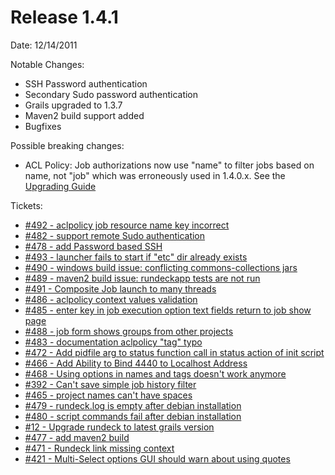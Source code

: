 Release 1.4.1
===========

Date: 12/14/2011

Notable Changes:

* SSH Password authentication 
* Secondary Sudo password authentication
* Grails upgraded to 1.3.7
* Maven2 build support added
* Bugfixes

Possible breaking changes:

* ACL Policy: Job authorizations now use "name" to filter jobs based on name, not "job" which was erroneously used in 1.4.0.x.  See the [Upgrading Guide](http://rundeck.org/1.4.1/upgrading/)

Tickets:

* [#492 - aclpolicy job resource name key incorrect](http://rundeck.lighthouseapp.com/projects/59277/tickets/492)
* [#482 - support remote Sudo authentication](http://rundeck.lighthouseapp.com/projects/59277/tickets/482)
* [#478 - add Password based SSH](http://rundeck.lighthouseapp.com/projects/59277/tickets/478)
* [#493 - launcher fails to start if "etc" dir already exists](http://rundeck.lighthouseapp.com/projects/59277/tickets/493)
* [#490 - windows build issue: conflicting commons-collections jars](http://rundeck.lighthouseapp.com/projects/59277/tickets/490)
* [#489 - maven2 build issue: rundeckapp tests are not run](http://rundeck.lighthouseapp.com/projects/59277/tickets/489)
* [#491 - Composite Job launch to many threads](http://rundeck.lighthouseapp.com/projects/59277/tickets/491)
* [#486 - aclpolicy context values validation](http://rundeck.lighthouseapp.com/projects/59277/tickets/486)
* [#485 - enter key in job execution option text fields return to job show page](http://rundeck.lighthouseapp.com/projects/59277/tickets/485)
* [#488 - job form shows groups from other projects](http://rundeck.lighthouseapp.com/projects/59277/tickets/488)
* [#483 - documentation aclpolicy "tag" typo](http://rundeck.lighthouseapp.com/projects/59277/tickets/483)
* [#472 - Add pidfile arg to status function call in status action of init script](http://rundeck.lighthouseapp.com/projects/59277/tickets/472)
* [#466 - Add Ability to Bind 4440 to Localhost Address](http://rundeck.lighthouseapp.com/projects/59277/tickets/466)
* [#468 - Using options in names and tags doesn't work anymore](http://rundeck.lighthouseapp.com/projects/59277/tickets/468)
* [#392 - Can't save simple job history filter](http://rundeck.lighthouseapp.com/projects/59277/tickets/392)
* [#465 - project names can't have spaces](http://rundeck.lighthouseapp.com/projects/59277/tickets/465)
* [#479 - rundeck.log is empty after debian installation](http://rundeck.lighthouseapp.com/projects/59277/tickets/479)
* [#480 - script commands fail after debian installation](http://rundeck.lighthouseapp.com/projects/59277/tickets/480)
* [#12 - Upgrade rundeck to latest grails version](http://rundeck.lighthouseapp.com/projects/59277/tickets/12)
* [#477 - add maven2 build](http://rundeck.lighthouseapp.com/projects/59277/tickets/477)
* [#471 - Rundeck link missing context](http://rundeck.lighthouseapp.com/projects/59277/tickets/471)
* [#421 - Multi-Select options GUI should warn about using quotes](http://rundeck.lighthouseapp.com/projects/59277/tickets/421)